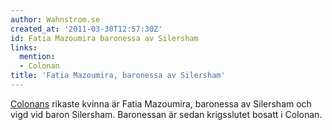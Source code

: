 ```yaml
---
author: Wahnstrom.se
created_at: '2011-03-30T12:57:30Z'
id: Fatia Mazoumira baronessa av Silersham
links:
  mention:
  - Colonan
title: 'Fatia Mazoumira, baronessa av Silersham'
---
```


[Colonans] rikaste kvinna är Fatia Mazoumira, baronessa av Silersham och vigd vid baron Silersham.
Baronessan är sedan krigsslutet bosatt i Colonan.

  [Colonans]: Colonan